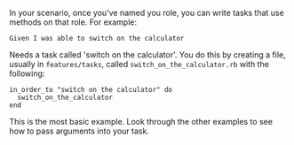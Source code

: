 In your scenario, once you've named you role, you can write tasks that use methods on that role.
For example:

    Given I was able to switch on the calculator

Needs a task called 'switch on the calculator'. You do this by creating a file, usually in `features/tasks`, called `switch_on_the_calculator.rb` with the following:

    in_order_to "switch on the calculator" do
      switch_on_the_calculator
    end

This is the most basic example. Look through the other examples to see how to pass arguments into your task.
